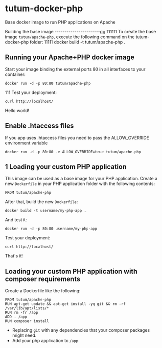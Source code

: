 tutum-docker-php
================

Base docker image to run PHP applications on Apache


Building the base image
-----------------------gg
111111
To create the base image `tutum/apache-php`, execute the following command on the tutum-docker-php folder:
11111    docker build -t tutum/apache-php .


Running your Apache+PHP docker image
------------------------------------

Start your image binding the external ports 80 in all interfaces to your container:

    docker run -d -p 80:80 tutum/apache-php
111
Test your deployment:

    curl http://localhost/

Hello world!


Enable .htaccess files
------------------------------------

If you app uses .htaccess files you need to pass the ALLOW_OVERRIDE environment variable

    docker run -d -p 80:80 -e ALLOW_OVERRIDE=true tutum/apache-php

1
Loading your custom PHP application
-----------------------------------

This image can be used as a base image for your PHP application. Create a new `Dockerfile` in your
PHP application folder with the following contents:

    FROM tutum/apache-php

After that, build the new `Dockerfile`:

    docker build -t username/my-php-app .

And test it:

    docker run -d -p 80:80 username/my-php-app

Test your deployment:

    curl http://localhost/

That's it!


Loading your custom PHP application with composer requirements
--------------------------------------------------------------

Create a Dockerfile like the following:

    FROM tutum/apache-php
    RUN apt-get update && apt-get install -yq git && rm -rf /var/lib/apt/lists/*
    RUN rm -fr /app
    ADD . /app
    RUN composer install

- Replacing `git` with any dependencies that your composer packages might need.
- Add your php application to `/app`
